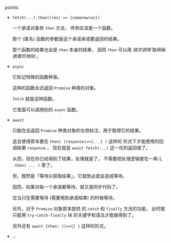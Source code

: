 

points: 

- `fetch(...).then((res) => {somenewres})`
  
  一个承诺对象有 `then` 方法，
  传参应该是一个函数。
  
  那个 (匿名) 函数的参数是这个承诺承诺要返回的结果。
  
  那个函数的结果也会是 `then` 本身的结果，
  因而 `then` 可以用 *链式调用* 取缔掉 *嵌套的地狱* 。
  
- `async`
  
  它标记特殊的函数种类。
  
  这种的函数永远返回 `Promise` 种类的对象。
  
  `fetch` 就是这种函数。
  
  它里面可以调用别的 `async` 函数。
  
- `await`
  
  只能在会返回 `Promise` 种类对象的左侧标注，用于取得它的结果。
  
  这会使得原本要在 `then( (response)=>{...} )` 这样的
  形式下才能使用的回调结果 `response` ，
  现在就是 `await fetch(...)` 这一坨的返回值了。
  
  从而，现在你已经得到了结果，处理就是了。
  不需要把处理逻辑套在一串儿 `.then( ... )` 里了。
  
  但，既然是「等待以获取结果」，它就势必就会造成等待。
  
  因而，如果对每一个承诺都等待，就又是同步代码了。
  
  应当只在需要等待 (需要用到承诺结果) 的时候等待。
  
  另外，对于 `Promise` 对象原本提供
  的 `catch` 和 `finally` 方法的功能，
  此时就只能用 `try-catch-finally` 块
  的关键字和语法才能做得到了。
  
  另外还有 `await {then: ()=>{} }` 这样的形式。
  
- ...
